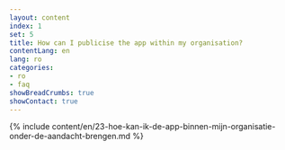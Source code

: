 ```yaml
---
layout: content
index: 1
set: 5
title: How can I publicise the app within my organisation?
contentLang: en
lang: ro
categories:
- ro
- faq
showBreadCrumbs: true
showContact: true
---
```

{% include content/en/23-hoe-kan-ik-de-app-binnen-mijn-organisatie-onder-de-aandacht-brengen.md %}
